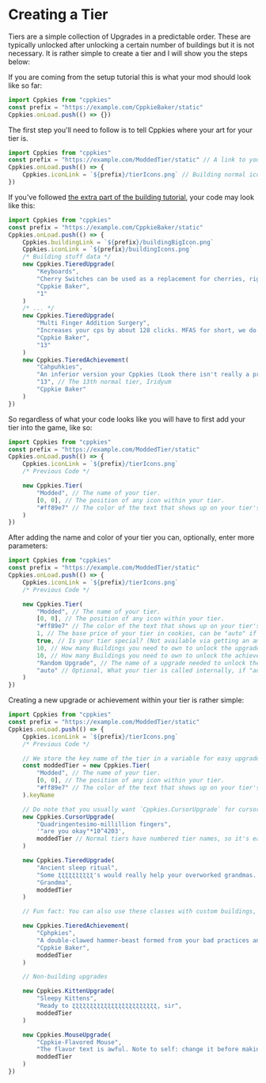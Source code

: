 # Creating a Tier

Tiers are a simple collection of Upgrades in a predictable order. These are typically unlocked after unlocking a certain number of buildings but it is not necessary. It is rather simple to create a tier and I will show you the steps below:

If you are coming from the setup tutorial this is what your mod should look like so far:

```ts
import Cppkies from "cppkies"
const prefix = "https://example.com/CppkieBaker/static"
Cppkies.onLoad.push(() => {})
```

The first step you'll need to follow is to tell Cppkies where your art for your tier is.

```ts
import Cppkies from "cppkies"
const prefix = "https://example.com/ModdedTier/static" // A link to your building's art.
Cppkies.onLoad.push(() => {
	Cppkies.iconLink = `${prefix}/tierIcons.png` // Building normal icons
})
```

If you've followed [the extra part of the building tutorial](tutorials/Buildings.md?id=Extras), your code may look like this:

```ts
import Cppkies from "cppkies"
const prefix = "https://example.com/CppkieBaker/static"
Cppkies.onLoad.push(() => {
	Cppkies.buildingLink = `${prefix}/buildingBigIcon.png`
	Cppkies.iconLink = `${prefix}/buildingIcons.png`
	/* Building stuff data */
	new Cppkies.TieredUpgrade(
		"Keyboards",
		"Cherry Switches can be used as a replacement for cherries, right? I guess it doesn't really matter, <b>everyone</b> loves clacky keys.",
		"Cppkie Baker",
		"1"
	)
	/* ... */
	new Cppkies.TieredUpgrade(
		"Multi Finger Addition Surgery",
		"Increases your cps by about 128 clicks. MFAS for short, we do lung extensions as well if you're interested.",
		"Cppkie Baker",
		"13"
	)
	new Cppkies.TieredAchievement(
		"Cahpuhkies",
		"An inferior version your Cppkies (Look there isn't really a pronunciation.)",
		"13", // The 13th normal tier, Iridyum
		"Cppkie Baker"
	)
})
```

So regardless of what your code looks like you will have to first add your tier into the game, like so:

```ts
import Cppkies from "cppkies"
const prefix = "https://example.com/ModdedTier/static"
Cppkies.onLoad.push(() => {
	Cppkies.iconLink = `${prefix}/tierIcons.png`
	/* Previous Code */

	new Cppkies.Tier(
		"Modded", // The name of your tier.
		[0, 0], // The position of any icon within your tier.
		"#ff89e7" // The color of the text that shows up on your tier's upgrades after you buy the "Label Printer" heavenly upgrade.
	)
})
```

After adding the name and color of your tier you can, optionally, enter more parameters:

```ts
import Cppkies from "cppkies"
const prefix = "https://example.com/ModdedTier/static"
Cppkies.onLoad.push(() => {
	Cppkies.iconLink = `${prefix}/tierIcons.png`
	/* Previous Code */

	new Cppkies.Tier(
		"Modded", // The name of your tier.
		[0, 0], // The position of any icon within your tier.
		"#ff89e7" // The color of the text that shows up on your tier's upgrades after you buy the "Label Printer" heavenly upgrade.
		1, // The base price of your tier in cookies, can be "auto" if you don't want to define it directly.
		true, // Is your tier special? (Not available via getting an amount of buildings, etc.)
		10, // How many Buildings you need to own to unlock the upgrade, can be "auto" if you don't want to define it directly.
		10, // How many Buildings you need to own to unlock the achievement, can be "auto" if you don't want to define it directly.
		"Random Upgrade", // The name of a upgrade needed to unlock the upgrades in this tiers, can be null if none is needed
		"auto" // Optional, What your tier is called internally, if "auto" it is automatic
	)
})
```

Creating a new upgrade or achievement within your tier is rather simple:

```ts
import Cppkies from "cppkies"
const prefix = "https://example.com/ModdedTier/static"
Cppkies.onLoad.push(() => {
	Cppkies.iconLink = `${prefix}/tierIcons.png`
	/* Previous Code */

	// We store the key name of the tier in a variable for easy upgrade & achievement creation
	const moddedTier = new Cppkies.Tier(
		"Modded", // The name of your tier.
		[0, 0], // The position of any icon within your tier.
		"#ff89e7" // The color of the text that shows up on your tier's upgrades after you buy the "Label Printer" heavenly upgrade.
	).keyName

	// Do note that you usually want `Cppkies.CursorUpgrade` for cursor upgrades!
	new Cppkies.CursorUpgrade(
		"Quadringentesimo-millillion fingers",
		'"are you okay"*10^4203',
		moddedTier // Normal tiers have numbered tier names, so it's easier to use it like this, vs guessing the tier number manually
	)

	new Cppkies.TieredUpgrade(
		"Ancient sleep ritual",
		"Some ʐ̈ʐ̈ʐ̈ʐ̈ʐ̈ʐ̈ʐ̈ʐ̈ʐ̈ʐ̈'s would really help your overworked grandmas. Thankfully, this ritual removes the need for sleep!",
		"Grandma",
		moddedTier
	)

	// Fun fact: You can also use these classes with custom buildings, so, if you have the building from the building guide...

	new Cppkies.TieredAchievement(
		"Cphpkies",
		"A double-clawed hammer-beast formed from your bad practices and errors.",
		"Cppkie Baker",
		moddedTier
	)

	// Non-building upgrades

	new Cppkies.KittenUpgrade(
		"Sleepy Kittens",
		"Ready to ʐ̈ʐ̈ʐ̈ʐ̈ʐ̈ʐ̈ʐ̈ʐ̈ʐ̈ʐ̈ʐ̈ʐ̈ʐ̈ʐ̈ʐ̈ʐ̈ʐ̈ʐ̈ʐ̈ʐ̈ʐ̈ʐ̈ʐ̈ʐ̈, sir",
		moddedTier
	)

	new Cppkies.MouseUpgrade(
		"Cppkie-Flavored Mouse",
		"The flavor text is awful. Note to self: change it before making this example public.",
		moddedTier
	)
})
```

